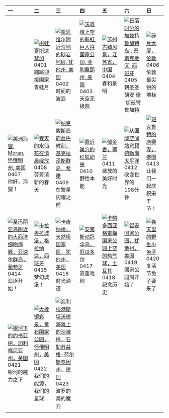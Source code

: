 | 一                                                                                                                                                                                                      | 二                                                                                                                                                                                                           | 三                                                                                                                                                                                                                            | 四                                                                                                                                                                                                       | 五                                                                                                                                                                                            | 六                                                                                                                                                                                                                     | 日                                                                                                                                                                                              |
|:-------------------------------------------------------------------------------------------------------------------------------------------------------------------------------------------------------|:------------------------------------------------------------------------------------------------------------------------------------------------------------------------------------------------------------|:-----------------------------------------------------------------------------------------------------------------------------------------------------------------------------------------------------------------------------|:--------------------------------------------------------------------------------------------------------------------------------------------------------------------------------------------------------|:---------------------------------------------------------------------------------------------------------------------------------------------------------------------------------------------|:----------------------------------------------------------------------------------------------------------------------------------------------------------------------------------------------------------------------|:-----------------------------------------------------------------------------------------------------------------------------------------------------------------------------------------------|
|                                                                                                                                                                                                        | [![](https://www.bing.com/th?id=OHR.TicanFrog_ZH-CN8949758487_320x240.jpg "树蛙, 哥斯达黎加")](https://www.bing.com/th?id=OHR.TicanFrog_ZH-CN8949758487_UHD.jpg)<br>0401<br>蹦跳迎接国家青蛙月                              | [![](https://www.bing.com/th?id=OHR.UtahBadlands_ZH-CN9174002963_320x240.jpg "凯恩维尔附近荒地的砂岩地层, 犹他州, 美国")](https://www.bing.com/th?id=OHR.UtahBadlands_ZH-CN9174002963_UHD.jpg)<br>0402<br>时间的波浪                                | [![](https://www.bing.com/th?id=OHR.SaguaroRainbow_ZH-CN0139056375_320x240.jpg "沃森峰上空的彩虹, 巨人柱国家公园, 亚利桑那州, 美国")](https://www.bing.com/th?id=OHR.SaguaroRainbow_ZH-CN0139056375_UHD.jpg)<br>0403<br>天空无极限 | [![](https://www.bing.com/th?id=OHR.QingMingY25_ZH-CN9818431198_320x240.jpg "苏州古镇风景，江苏省，中国")](https://www.bing.com/th?id=OHR.QingMingY25_ZH-CN9818431198_UHD.jpg)<br>0404<br>春和景明            | [![](https://www.bing.com/th?id=OHR.GaztelugatxeSunset_ZH-CN0553703567_320x240.jpg "日落时分的加兹特鲁加特岛 , 巴斯克地区, 西班牙")](https://www.bing.com/th?id=OHR.GaztelugatxeSunset_ZH-CN0553703567_UHD.jpg)<br>0405<br>朝圣圣胡安·德·加兹特鲁加特 | [![](https://www.bing.com/th?id=OHR.ShardLondon2025_ZH-CN0722863055_320x240.jpg "碎片大厦，伦敦")](https://www.bing.com/th?id=OHR.ShardLondon2025_ZH-CN0722863055_UHD.jpg)<br>0406<br>伦敦最尖锐的地标        |
| [![](https://www.bing.com/th?id=OHR.BeaverDay_ZH-CN2889563041_320x240.jpg "美洲海狸, Moran, 怀俄明州, 美国")](https://www.bing.com/th?id=OHR.BeaverDay_ZH-CN2889563041_UHD.jpg)<br>0407<br>你好，海狸！                | [![](https://www.bing.com/th?id=OHR.SpringDaffodils_ZH-CN6737270212_320x240.jpg "春天的水仙花在清晨绽放")](https://www.bing.com/th?id=OHR.SpringDaffodils_ZH-CN6737270212_UHD.jpg)<br>0408<br>芬芳清新的春天                  | [![](https://www.bing.com/th?id=OHR.BlueNaxos_ZH-CN7863097040_320x240.jpg "纳克索斯岛的蓝色时刻，基克拉泽斯群岛，希腊")](https://www.bing.com/th?id=OHR.BlueNaxos_ZH-CN7863097040_UHD.jpg)<br>0409<br>在繁星闪耀之前                                     | [![](https://www.bing.com/th?id=OHR.LittleFoxes_ZH-CN8622806156_320x240.jpg "靠近巢穴的红狐幼崽")](https://www.bing.com/th?id=OHR.LittleFoxes_ZH-CN8622806156_UHD.jpg)<br>0410<br>野性本能                           | [![](https://www.bing.com/th?id=OHR.TulipsWindmill_ZH-CN0665142956_320x240.jpg "郁金香，荷兰")](https://www.bing.com/th?id=OHR.TulipsWindmill_ZH-CN0665142956_UHD.jpg)<br>0411<br>盛放的美好时光          | [![](https://www.bing.com/th?id=OHR.SpaceFlight_ZH-CN0927394503_320x240.jpg "从国际空间站穹顶俯瞰南太平洋")](https://www.bing.com/th?id=OHR.SpaceFlight_ZH-CN0927394503_UHD.jpg)<br>0412<br>改变世界的108分钟                              | [![](https://www.bing.com/th?id=OHR.ThailandPagodas_ZH-CN1143878296_320x240.jpg "班克鲁特的唐赛寺，泰国")](https://www.bing.com/th?id=OHR.ThailandPagodas_ZH-CN1143878296_UHD.jpg)<br>0413<br>让我们一起庆祝宋干节！ |
| [![](https://www.bing.com/th?id=OHR.SpottedDolphins_ZH-CN1257100316_320x240.jpg "圣玛丽亚岛附近的大西洋细吻海豚，亚速尔群岛，葡萄牙")](https://www.bing.com/th?id=OHR.SpottedDolphins_ZH-CN1257100316_UHD.jpg)<br>0414<br>追逐开始！ | [![](https://www.bing.com/th?id=OHR.CerezoEnFlor_ZH-CN2951543796_320x240.jpg "卡拉奥拉城堡，格拉纳达，西班牙")](https://www.bing.com/th?id=OHR.CerezoEnFlor_ZH-CN2951543796_UHD.jpg)<br>0415<br>梦幻城堡！                      | [![](https://www.bing.com/th?id=OHR.KachinaBridge_ZH-CN3333793502_320x240.jpg "卡奇纳桥，天然桥国家区，犹他州，美国")](https://www.bing.com/th?id=OHR.KachinaBridge_ZH-CN3333793502_UHD.jpg)<br>0416<br>时光通道                                   | [![](https://www.bing.com/th?id=OHR.EcuadorBird_ZH-CN3676173654_320x240.jpg "安第斯动冠伞鸟，厄瓜多尔")](https://www.bing.com/th?id=OHR.EcuadorBird_ZH-CN3676173654_UHD.jpg)<br>0417<br>双重戏剧                        | [![](https://www.bing.com/th?id=OHR.GoremeTurkey_ZH-CN0255739302_320x240.jpg "卡帕多西亚格雷梅国家公园上空的热气球，土耳其")](https://www.bing.com/th?id=OHR.GoremeTurkey_ZH-CN0255739302_UHD.jpg)<br>0418<br>纪念历史 | [![](https://www.bing.com/th?id=OHR.ZionValley_ZH-CN0611524754_320x240.jpg "锡安国家公园，犹他州，美国")](https://www.bing.com/th?id=OHR.ZionValley_ZH-CN0611524754_UHD.jpg)<br>0419<br>国家公园周开始了                                   | [![](https://www.bing.com/th?id=OHR.BunnyLove_ZH-CN1145897965_320x240.jpg "春天里的野生小兔子")](https://www.bing.com/th?id=OHR.BunnyLove_ZH-CN1145897965_UHD.jpg)<br>0420<br>复活节兔子要来了                  |
| [![](https://www.bing.com/th?id=OHR.JoshuaStars_ZH-CN1375098210_320x240.jpg "银河下的约书亚树，加利福尼亚州，美国")](https://www.bing.com/th?id=OHR.JoshuaStars_ZH-CN1375098210_UHD.jpg)<br>0421<br>银河的魔力之下              | [![](https://www.bing.com/th?id=OHR.YellowstoneSpring_ZH-CN2643482467_320x240.jpg "大棱镜彩泉，黄石国家公园，怀俄明州，美国")](https://www.bing.com/th?id=OHR.YellowstoneSpring_ZH-CN2643482467_UHD.jpg)<br>0422<br>我们的能源，我们的星球 | [![](https://www.bing.com/th?id=OHR.BeachChairsSteinwarder_ZH-CN2947390092_320x240.jpg "海利根港斯坦沃德海滩上的沙滩椅，石勒苏益格-荷尔斯泰因州，德国")](https://www.bing.com/th?id=OHR.BeachChairsSteinwarder_ZH-CN2947390092_UHD.jpg)<br>0423<br>波罗的海的魔力 |                                                                                                                                                                                                         |                                                                                                                                                                                              |                                                                                                                                                                                                                       |                                                                                                                                                                                                |
|                                                                                                                                                                                                        |                                                                                                                                                                                                             |                                                                                                                                                                                                                              |                                                                                                                                                                                                         |                                                                                                                                                                                              |                                                                                                                                                                                                                       |                                                                                                                                                                                                |